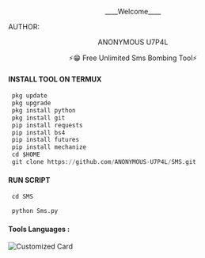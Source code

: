 <p align="center">
____Welcome____


AUTHOR:
<p align="center">
ANONYMOUS U7P4L

</br>
<p align="center">
      ⚡😁 Free Unlimited Sms Bombing Tool⚡

</p>
  
#### INSTALL TOOL ON TERMUX
```python
 pkg update
 pkg upgrade
 pkg install python
 pkg install git
 pip install requests
 pip install bs4
 pip install futures
 pip install mechanize
 cd $HOME 
 git clone https://github.com/ANONYMOUS-U7P4L/SMS.git
```
#### RUN SCRIPT
```python
 cd SMS

 python Sms.py
```


#### Tools Languages :

![Customized Card](https://github-readme-stats.vercel.app/api/pin?username=ANONYMOUS-U7P4L&repo=SMS&title_color=fff&icon_color=f9f9f9&text_color=9f9f9f&bg_color=151515)
